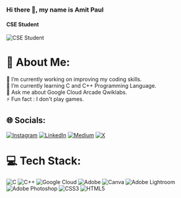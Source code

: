 ### Hi there 👋, my name is Amit Paul
#### CSE Student
![CSE Student](https://pbs.twimg.com/profile_banners/1310855281417490435/1706194798/1080x360)

# 💫 About Me:
🔭 I’m currently working on improving my coding skills.<br>🌱 I’m currently learning C and C++ Programming Language. <br>💬 Ask me about Google Cloud Arcade Qwiklabs. <br>⚡ Fun fact : I don't play games. 


## 🌐 Socials:
[![Instagram](https://img.shields.io/badge/Instagram-%23E4405F.svg?logo=Instagram&logoColor=white)](https://instagram.com/paullyy08) [![LinkedIn](https://img.shields.io/badge/LinkedIn-%230077B5.svg?logo=linkedin&logoColor=white)](https://linkedin.com/in/amit-paul-403510212) [![Medium](https://img.shields.io/badge/Medium-12100E?logo=medium&logoColor=white)](https://medium.com/@paul008) [![X](https://img.shields.io/badge/X-black.svg?logo=X&logoColor=white)](https://x.com/paullyy009) 

# 💻 Tech Stack:
![C](https://img.shields.io/badge/c-%2300599C.svg?style=flat&logo=c&logoColor=white) ![C++](https://img.shields.io/badge/c++-%2300599C.svg?style=flat&logo=c%2B%2B&logoColor=white) ![Google Cloud](https://img.shields.io/badge/GoogleCloud-%234285F4.svg?style=flat&logo=google-cloud&logoColor=white) ![Adobe](https://img.shields.io/badge/adobe-%23FF0000.svg?style=flat&logo=adobe&logoColor=white) ![Canva](https://img.shields.io/badge/Canva-%2300C4CC.svg?style=flat&logo=Canva&logoColor=white) ![Adobe Lightroom](https://img.shields.io/badge/Adobe%20Lightroom-31A8FF.svg?style=flat&logo=Adobe%20Lightroom&logoColor=white) ![Adobe Photoshop](https://img.shields.io/badge/adobe%20photoshop-%2331A8FF.svg?style=flat&logo=adobe%20photoshop&logoColor=white) ![CSS3](https://img.shields.io/badge/css3-%231572B6.svg?style=flat&logo=css3&logoColor=white) ![HTML5](https://img.shields.io/badge/html5-%23E34F26.svg?style=flat&logo=html5&logoColor=white)
